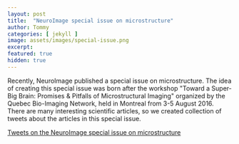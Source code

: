 ```yaml
---
layout: post
title:  "NeuroImage special issue on microstructure"
author: Tommy
categories: [ jekyll ]
image: assets/images/special-issue.png
excerpt:
featured: true
hidden: true
---
```



Recently, NeuroImage published a special issue on microstructure. The idea of creating this special issue was born after the workshop "Toward a Super-Big Brain: Promises & Pitfalls of Microstructural Imaging" organized by the Quebec Bio-Imaging Network, held in Montreal from 3-5 August 2016.
There are many interesting scientific articles, so we created collection of tweets about the articles in this special issue.


<a class="twitter-timeline" data-chrome="noheader nofooter" href="https://twitter.com/TommyBoshkovski/timelines/1075416015763320832?ref_src=twsrc%5Etfw">Tweets on the NeuroImage special issue on microstructure</a> <script async src="https://platform.twitter.com/widgets.js" charset="utf-8"></script>


<a class="twitter-timeline" data-chrome="noheader nofooter" href="https://twitter.com/TommyBoshkovski/timelines/1075427283324801024?ref_src=twsrc%5Etfw"></a> <script async src="https://platform.twitter.com/widgets.js" charset="utf-8"></script>
